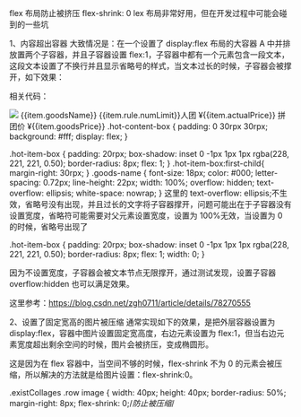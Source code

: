 flex 布局防止被挤压 flex-shrink: 0
lex 布局非常好用，但在开发过程中可能会碰到的一些坑

1、内容超出容器
大致情况是：在一个设置了 display:flex 布局的大容器 A 中并排放置两个子容器，并且子容器设置 flex:1，子容器中都有一个元素包含一段文本，这段文本设置了不换行并且显示省略号的样式，当文本过长的时候，子容器会被撑开，如下效果：

相关代码：

<view class='hot-content-box'>
<view wx:for="{{hotCollageList}}" wx:key="hci" class='hot-item-box' data-goodsid="{{item.goodsId}}" data-activityid="{{item.activityId}}" bindtap="goodsDetail">
<image src='{{item.goodsPic}}' mode='widthFix'></image>
<view class='goods-name'>{{item.goodsName}}</view>
<view class="goods-num">{{item.rule.numLimit}}人团</view>
<view class="goods-price-box">
<view class="goods-act-price goods-line">¥{{item.actualPrice}}</view>
<view class="goods-price-txt goods-line">拼团价</view>
<view class="goods-org-price goods-line">¥{{item.goodsPrice}}</view>
</view>
</view>
</view>
.hot-content-box {
padding: 0 30rpx 30rpx;
background: #fff;
display: flex;
}

.hot-item-box {
padding: 20rpx;
box-shadow: inset 0 -1px 1px 1px rgba(228, 221, 221, 0.50);
border-radius: 8px;
flex: 1;
}
.hot-item-box:first-child{
margin-right: 30rpx;
}
.goods-name {
font-size: 18px;
color: #000;
letter-spacing: 0.72px;
line-height: 22px;
width: 100%;
overflow: hidden;
text-overflow: ellipsis;
white-space: nowrap;
}
这里的 text-overflow: ellipsis;不生效，省略号没有出现，并且过长的文字将子容器撑开，问题可能出在于子容器没有设置宽度，省略符可能需要对父元素设置宽度，设置为 100%无效，当设置为 0 的时候，省略号出现了

.hot-item-box {
padding: 20rpx;
box-shadow: inset 0 -1px 1px 1px rgba(228, 221, 221, 0.50);
border-radius: 8px;
flex: 1;
width: 0;
}

因为不设置宽度，子容器会被文本节点无限撑开，通过测试发现，设置子容器 overflow:hidden 也可以满足效果。

这里参考：https://blog.csdn.net/zgh0711/article/details/78270555

2、设置了固定宽高的图片被压缩
通常实现如下的效果，是把外层容器设置为 display:flex，容器中图片设置固定宽高度，右边元素设置为 flex:1，但当右边元素宽度超出剩余空间的时候，图片会被挤压，变成椭圆形。

这是因为在 flex 容器中，当空间不够的时候，flex-shrink 不为 0 的元素会被压缩，所以解决的方法就是给图片设置：flex-shrink:0。

.existCollages .row image {
width: 40px;
height: 40px;
border-radius: 50%;
margin-right: 8px;
flex-shrink: 0;/_防止被压缩_/
